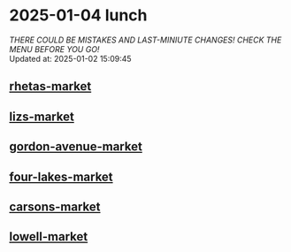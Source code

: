 # 2025-01-04 lunch  
*THERE COULD BE MISTAKES AND LAST-MINIUTE CHANGES! CHECK THE MENU BEFORE YOU GO!*  
Updated at: 2025-01-02 15:09:45  
## [rhetas-market](https://wisc-housingdining.nutrislice.com/menu/rhetas-market/lunch/2025-01-04)  
## [lizs-market](https://wisc-housingdining.nutrislice.com/menu/lizs-market/lunch/2025-01-04)  
## [gordon-avenue-market](https://wisc-housingdining.nutrislice.com/menu/gordon-avenue-market/lunch/2025-01-04)  
## [four-lakes-market](https://wisc-housingdining.nutrislice.com/menu/four-lakes-market/lunch/2025-01-04)  
## [carsons-market](https://wisc-housingdining.nutrislice.com/menu/carsons-market/lunch/2025-01-04)  
## [lowell-market](https://wisc-housingdining.nutrislice.com/menu/lowell-market/lunch/2025-01-04)  
  
